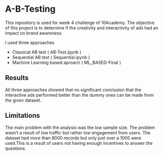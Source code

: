 # A-B-Testing
This repository is used for week 4 challenge of 10Academy.
The objective of this project is to determine if the creativity and interactivity of ads had an impact on brand awareness.

I used three approaches
* Classical AB test ( AB-Test.ipynb )
* Sequential AB test ( Sequential.ipynb ) 
* Machine Learning based aproach ( ML_BASED-Final )

## Results
All three approaches showed that no significant conclusion that the
interactive ads performed better than the dummy ones can be made from the
given dataset.

## Limitations
The main problem with the analysis was the low sample size. The problem
wasn’t a result of low traffic but rather low engagement from users. The
dataset had more than 8000 records but only just over a 1000 were used.This
is a result of users not having enough incentives to answer the questions.


